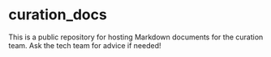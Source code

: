 # curation_docs

This is a public repository for hosting Markdown documents for the curation team.
Ask the tech team for advice if needed!
